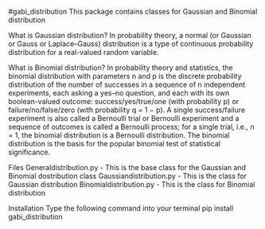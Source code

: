 #gabi_distribution
This package contains classes for Gaussian and Binomial distribution

What is Gaussian distribution?
In probability theory, a normal (or Gaussian or Gauss or Laplace–Gauss) distribution is a type of continuous probability distribution for a real-valued random variable. 

What is Binomial distribution?
In probability theory and statistics, the binomial distribution with parameters n and p is the discrete probability distribution of the number of successes in a sequence of n independent experiments, each asking a yes–no question, and each with its own boolean-valued outcome: success/yes/true/one (with probability p) or failure/no/false/zero (with probability q = 1 − p). A single success/failure experiment is also called a Bernoulli trial or Bernoulli experiment and a sequence of outcomes is called a Bernoulli process; for a single trial, i.e., n = 1, the binomial distribution is a Bernoulli distribution. The binomial distribution is the basis for the popular binomial test of statistical significance.

Files
Generaldistribution.py - This is the base class for the Gaussian and Binomial dostribution class
Gaussiandistribution.py - This is the class for Gaussian distribution
Binomialdistribution.py - This is the class for Binomial distribution

Installation 
Type the following command into your terminal 
pip install gabi_distribution